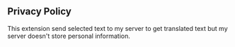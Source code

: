 <h2>Privacy Policy</h2>
<p>This extension send selected text to my server to get translated text but my server doesn't store personal
    information.</p>